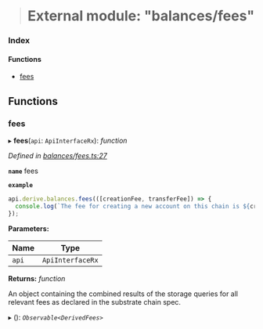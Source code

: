 > # External module: "balances/fees"

### Index

#### Functions

* [fees](_balances_fees_.md#fees)

## Functions

###  fees

▸ **fees**(`api`: `ApiInterfaceRx`): *function*

*Defined in [balances/fees.ts:27](https://github.com/polkadot-js/api/blob/729db49/packages/api-derive/src/balances/fees.ts#L27)*

**`name`** fees

**`example`** 
<BR>

```javascript
api.derive.balances.fees(([creationFee, transferFee]) => {
  console.log(`The fee for creating a new account on this chain is ${creationFee} units. The fee required for making a transfer is ${transferFee} units.`);
});
```

**Parameters:**

Name | Type |
------ | ------ |
`api` | `ApiInterfaceRx` |

**Returns:** *function*

An object containing the combined results of the storage queries for
all relevant fees as declared in the substrate chain spec.

▸ (): *`Observable<DerivedFees>`*